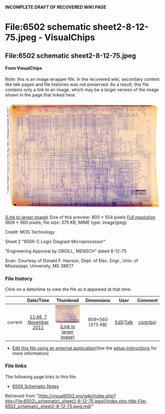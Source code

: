 **INCOMPLETE DRAFT OF RECOVERED WIKI PAGE**

# File:6502 schematic sheet2-8-12-75.jpeg - VisualChips

## File:6502 schematic sheet2-8-12-75.jpeg

#### From VisualChips


Note: this is an image wrapper file. In the recovered wiki,
secondary content like talk pages and file histories was
not preserved. As a result, this file contains only a link
to an image, which may be a larger version of the image shown
in the page that linked here.

![File:6502 schematic sheet2-8-12-75.jpeg](images/thumb/6/6a/6502_schematic_sheet2-8-12-75.jpeg/800px-6502_schematic_sheet2-8-12-75.jpeg)

[(Link to larger image)](images/6/6a/6502_schematic_sheet2-8-12-75.jpeg)
Size of this preview: 800 × 554 pixels
[Full resolution](images/6/6a/6502_schematic_sheet2-8-12-75.jpeg)‎ (809 × 560 pixels, file size: 375 KB, MIME type: image/jpeg)

Credit: MOS Technology

Sheet 2 "650X-C Logic Diagram Microprocessor"

"Engineering Approval by ORGILL, MENSCH" dated 8-12-75

Scan: Courtesy of Donald F. Hanson, Dept. of Elec. Engr., Univ. of Mississippi, University, MS 38677

### File history

Click on a date/time to view the file as it appeared at that time.

| | Date/Time | Thumbnail | Dimensions | User | Comment |
|:---:|:---:|:---:|:---:|:---:|:---:|
| current | [11:46, 7 November 2011](images/6/6a/6502_schematic_sheet2-8-12-75.jpeg) | ![Thumbnail for version as of 11:46, 7 November 2011](images/thumb/6/6a/6502_schematic_sheet2-8-12-75.jpeg/120px-6502_schematic_sheet2-8-12-75.jpeg) [(Link to larger image)](images/6/6a/6502_schematic_sheet2-8-12-75.jpeg) | 809×560 (375 KB) | [EdS](index.php-title-User-EdS.md)([Talk](index.php-title-User_talk-EdS.md) | [contribs](./index.php%3Ftitle=Special:Contributions/EdS.md)) | (Credit: MOS Technology  Sheet 2 "650X-C Logic Diagram Microprocessor"  "Engineering Approval by ORGILL, MENSCH" dated 8-12-75  Scan: Courtesy of Donald F. Hanson, Dept. of Elec. Engr., Univ. of Mississippi, University, MS 38677) |

- [Edit this file using an external application](index.php-title-File-6502_schematic_sheet2-8-12-75.jpeg.md)(See the [setup instructions](http://www.mediawiki.org/wiki/Manual:External_editors) for more information)

### File links

The following page links to this file:

- [650X Schematic Notes](index.php-title-650X_Schematic_Notes.md)

Retrieved from "[http://visual6502.org/wiki/index.php?title=File:6502\_schematic\_sheet2-8-12-75.jpeg](index.php-title-File-6502_schematic_sheet2-8-12-75.jpeg.md)"

